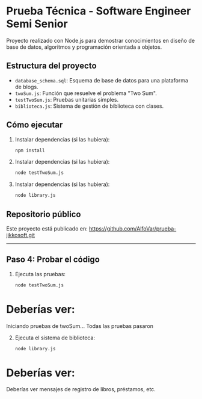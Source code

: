 # Prueba Técnica - Software Engineer Semi Senior

Proyecto realizado con Node.js para demostrar conocimientos en diseño de base de datos, algoritmos y programación orientada a objetos.

## Estructura del proyecto

- `database_schema.sql`: Esquema de base de datos para una plataforma de blogs.
- `twoSum.js`: Función que resuelve el problema "Two Sum".
- `testTwoSum.js`: Pruebas unitarias simples.
- `biblioteca.js`: Sistema de gestión de biblioteca con clases.

## Cómo ejecutar

1. Instalar dependencias (si las hubiera):
   ```bash
   npm install

2. Instalar dependencias (si las hubiera):
   ```bash
   node testTwoSum.js

3. Instalar dependencias (si las hubiera):
   ```bash
   node library.js

## Repositorio público

Este proyecto está publicado en: https://github.com/AlfoVar/prueba-jikkosoft.git

---

## Paso 4: Probar el código

1. Ejecuta las pruebas:
    ```bash
    node testTwoSum.js

# Deberías ver:

 Iniciando pruebas de twoSum...
 Todas las pruebas pasaron

2. Ejecuta el sistema de biblioteca:
    ```bash
    node library.js

# Deberías ver:

Deberías ver mensajes de registro de libros, préstamos, etc.


 